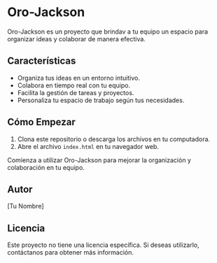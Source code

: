 # Oro-Jackson

Oro-Jackson es un proyecto que brindav a tu equipo un espacio para organizar ideas y colaborar de manera efectiva.

## Características

- Organiza tus ideas en un entorno intuitivo.
- Colabora en tiempo real con tu equipo.
- Facilita la gestión de tareas y proyectos.
- Personaliza tu espacio de trabajo según tus necesidades.

## Cómo Empezar

1. Clona este repositorio o descarga los archivos en tu computadora.
2. Abre el archivo `index.html` en tu navegador web.

Comienza a utilizar Oro-Jackson para mejorar la organización y colaboración en tu equipo.

## Autor
[Tu Nombre]

## Licencia
Este proyecto no tiene una licencia específica. Si deseas utilizarlo, contáctanos para obtener más información.
